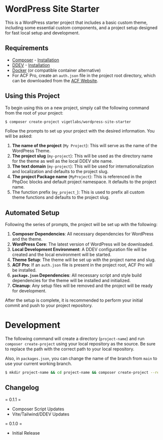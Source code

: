# WordPress Site Starter

This is a WordPress starter project that includes a basic custom theme, including some essential custom components, and a project setup designed for fast local setup and development.

## Requirements
* [Composer](https://getcomposer.org/) - [Installation](https://getcomposer.org/doc/00-intro.md#installation-linux-unix-macos)
* [DDEV](https://ddev.readthedocs.io/en/stable/) - [Installation](https://ddev.readthedocs.io/en/stable/users/install/ddev-installation/)
* [Docker](https://docs.docker.com/desktop/install/mac-install/) (or compatible container alternative)
* For ACF Pro, create an `auth.json` file in the project root directory, which can be downloaded from the [ACF Website](https://www.advancedcustomfields.com/my-account/view-licenses/).

## Using this Project

To begin using this on a new project, simply call the following command from the root of your project:

```bash
$ composer create-project vigetlabs/wordpress-site-starter
```

Follow the prompts to set up your project with the desired information. You will be asked:

1. **The name of the project** (`My Project`): This will serve as the name of the WordPress Theme.
2. **The project slug** (`my-project`): This will be used as the directory name for the theme as well as the local DDEV site name.
3. **The text domain** (`my-project`): This will be used for internationalization and localization and defaults to the project slug.
4. **The project Package name** (`MyProject`): This is referenced in the PhpDoc blocks and default project namespace. It defaults to the project name.
5. The function prefix (`my_project_`): This is used to prefix all custom theme functions and defaults to the project slug.

## Automated Setup

Following the series of prompts, the project will be set up with the following:

1. **Composer Dependencies**: All necessary dependencies for WordPress and the theme.
2. **WordPress Core**: The latest version of WordPress will be downloaded.
3. **Local Development Environment**: A DDEV configuration file will be created and the local environment will be started.
4. **Theme Setup**: The theme will be set up with the project name and slug.
5. **ACF Pro**: If an `auth.json` file is present in the project root, ACF Pro will be installed.
6. **`package.json` Dependencies**: All necessary script and style build dependencies for the theme will be installed and initialized.
7. **Cleanup**: Any setup files will be removed and the project will be ready for development.

After the setup is complete, it is recommended to perform your initial commit and push to your project repository.

# Development

The following command will create a directory (`project-name`) and run `composer create-project` using your local repository as the source. Be sure to replace the path with the correct path to your local repository.

Also, in `packages.json`, you can change the name of the branch from `main` to use your current working branch.

```bash
$ mkdir project-name && cd project-name && composer create-project --repository-url="/Users/briandichiara/Sites/wpstarter.vigetx.com/public_html/packages.json" vigetlabs/wordpress-site-starter . --stability=dev --remove-vcs --no-install
```

## Changelog

= 0.1.1 =
* Composer Script Updates
* Vite/Tailwind/DDEV Updates

= 0.1.0 =
* Initial Release